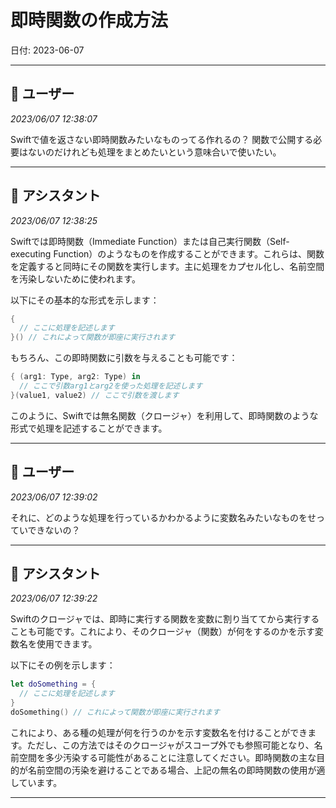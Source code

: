 # 即時関数の作成方法

日付: 2023-06-07

---

## 👤 ユーザー
*2023/06/07 12:38:07*

Swiftで値を返さない即時関数みたいなものってる作れるの？ 関数で公開する必要はないのだけれども処理をまとめたいという意味合いで使いたい。

---

## 🤖 アシスタント
*2023/06/07 12:38:25*

Swiftでは即時関数（Immediate Function）または自己実行関数（Self-executing Function）のようなものを作成することができます。これらは、関数を定義すると同時にその関数を実行します。主に処理をカプセル化し、名前空間を汚染しないために使われます。

以下にその基本的な形式を示します：

```swift
{ 
  // ここに処理を記述します
}() // これによって関数が即座に実行されます
```

もちろん、この即時関数に引数を与えることも可能です：

```swift
{ (arg1: Type, arg2: Type) in
  // ここで引数arg1とarg2を使った処理を記述します
}(value1, value2) // ここで引数を渡します
```

このように、Swiftでは無名関数（クロージャ）を利用して、即時関数のような形式で処理を記述することができます。

---

## 👤 ユーザー
*2023/06/07 12:39:02*

それに、どのような処理を行っているかわかるように変数名みたいなものをせっていできないの？

---

## 🤖 アシスタント
*2023/06/07 12:39:22*

Swiftのクロージャでは、即時に実行する関数を変数に割り当ててから実行することも可能です。これにより、そのクロージャ（関数）が何をするのかを示す変数名を使用できます。

以下にその例を示します：

```swift
let doSomething = { 
  // ここに処理を記述します
}
doSomething() // これによって関数が即座に実行されます
```

これにより、ある種の処理が何を行うのかを示す変数名を付けることができます。ただし、この方法ではそのクロージャがスコープ外でも参照可能となり、名前空間を多少汚染する可能性があることに注意してください。即時関数の主な目的が名前空間の汚染を避けることである場合、上記の無名の即時関数の使用が適しています。

---

